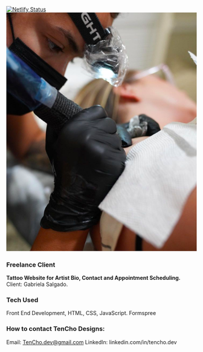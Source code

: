 [![Netlify Status](https://api.netlify.com/api/v1/badges/344b595a-01dc-49d1-8999-e299d00192fa/deploy-status)](https://app.netlify.com/sites/gabrielasalgado/deploys)
![alt text](img/gabi-headshot.png)
  ### Freelance Client
  **Tattoo Website for Artist Bio, Contact and Appointment Scheduling.**
  Client: Gabriela Salgado.

  ### Tech Used
Front End Development, HTML, CSS, JavaScript.
Formspree

  ### How to contact TenCho Designs:

Email: TenCho.dev@gmail.com
LinkedIn: linkedin.com/in/tencho.dev
